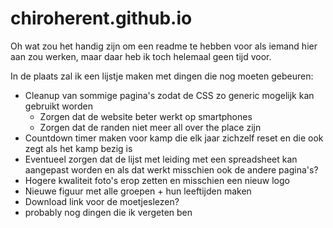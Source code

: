 # chiroherent.github.io
Oh wat zou het handig zijn om een readme te hebben voor als iemand hier aan zou werken, maar daar heb ik toch helemaal geen tijd voor.

In de plaats zal ik een lijstje maken met dingen die nog moeten gebeuren:
- Cleanup van sommige pagina's zodat de CSS zo generic mogelijk kan gebruikt worden
  - Zorgen dat de website beter werkt op smartphones
  - Zorgen dat de randen niet meer all over the place zijn
- Countdown timer maken voor kamp die elk jaar zichzelf reset en die ook zegt als het kamp bezig is
- Eventueel zorgen dat de lijst met leiding met een spreadsheet kan aangepast worden en als dat werkt misschien ook de andere pagina's?
- Hogere kwaliteit foto's erop zetten en misschien een nieuw logo
- Nieuwe figuur met alle groepen + hun leeftijden maken
- Download link voor de moetjeslezen?
- probably nog dingen die ik vergeten ben
